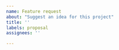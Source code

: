 ```yaml
---
name: Feature request
about: "Suggest an idea for this project"
title: ''
labels: proposal
assignees: ''

---
```


